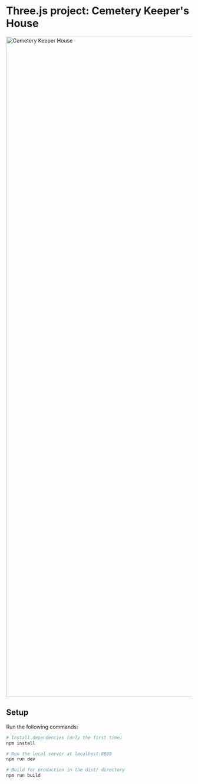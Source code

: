 # Three.js project: Cemetery Keeper's House 

<img width="1787" alt="Cemetery Keeper House" src="https://user-images.githubusercontent.com/6233664/142313916-d4fefa8d-3a18-408e-baed-d6982d50fe5a.png">

## Setup
Run the following commands:

``` bash
# Install dependencies (only the first time)
npm install

# Run the local server at localhost:8080
npm run dev

# Build for production in the dist/ directory
npm run build
```
